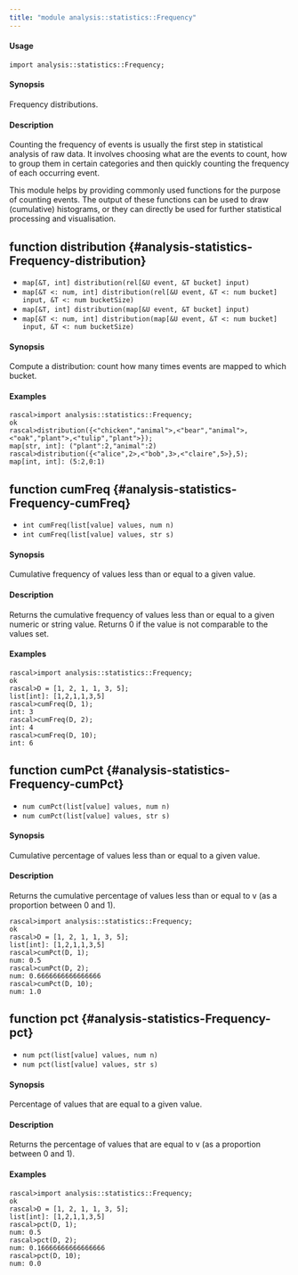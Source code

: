 ```yaml
---
title: "module analysis::statistics::Frequency"
---
```


#### Usage

`import analysis::statistics::Frequency;`


#### Synopsis

Frequency distributions.

#### Description

Counting the frequency of events is usually the first step in statistical analysis of raw data.
It involves choosing what are the events to count, how to group them in certain
categories and then quickly counting the frequency of each occurring event. 

This module helps by providing commonly used functions for the purpose of counting events.
The output of these functions can be used to draw (cumulative) histograms, or they can
directly be used for further statistical processing and visualisation. 


## function distribution {#analysis-statistics-Frequency-distribution}

* ``map[&T, int] distribution(rel[&U event, &T bucket] input)``
* ``map[&T <: num, int] distribution(rel[&U event, &T <: num bucket] input, &T <: num bucketSize)``
* ``map[&T, int] distribution(map[&U event, &T bucket] input)``
* ``map[&T <: num, int] distribution(map[&U event, &T <: num bucket] input, &T <: num bucketSize)``


#### Synopsis

Compute a distribution: count how many times events are mapped to which bucket.

#### Examples


```rascal-shell 
rascal>import analysis::statistics::Frequency;
ok
rascal>distribution({<"chicken","animal">,<"bear","animal">,<"oak","plant">,<"tulip","plant">});
map[str, int]: ("plant":2,"animal":2)
rascal>distribution({<"alice",2>,<"bob",3>,<"claire",5>},5);
map[int, int]: (5:2,0:1)
```

## function cumFreq {#analysis-statistics-Frequency-cumFreq}

* ``int cumFreq(list[value] values, num n)``
* ``int cumFreq(list[value] values, str s)``


#### Synopsis

Cumulative frequency of values less than or equal to a given value.

#### Description

Returns the cumulative frequency of values less than or equal to a given numeric or string value.
Returns 0 if the value is not comparable to the values set.

#### Examples


```rascal-shell 
rascal>import analysis::statistics::Frequency;
ok
rascal>D = [1, 2, 1, 1, 3, 5];
list[int]: [1,2,1,1,3,5]
rascal>cumFreq(D, 1);
int: 3
rascal>cumFreq(D, 2);
int: 4
rascal>cumFreq(D, 10);
int: 6
```

## function cumPct {#analysis-statistics-Frequency-cumPct}

* ``num cumPct(list[value] values, num n)``
* ``num cumPct(list[value] values, str s)``


#### Synopsis

Cumulative percentage of values less than or equal to a given value.

#### Description

Returns the cumulative percentage of values less than or equal to v (as a proportion between 0 and 1).


```rascal-shell 
rascal>import analysis::statistics::Frequency;
ok
rascal>D = [1, 2, 1, 1, 3, 5];
list[int]: [1,2,1,1,3,5]
rascal>cumPct(D, 1);
num: 0.5
rascal>cumPct(D, 2);
num: 0.6666666666666666
rascal>cumPct(D, 10);
num: 1.0
```

## function pct {#analysis-statistics-Frequency-pct}

* ``num pct(list[value] values, num n)``
* ``num pct(list[value] values, str s)``


#### Synopsis

Percentage of values that are equal to a given value.

#### Description

Returns the percentage of values that are equal to v (as a proportion between 0 and 1).
#### Examples


```rascal-shell 
rascal>import analysis::statistics::Frequency;
ok
rascal>D = [1, 2, 1, 1, 3, 5];
list[int]: [1,2,1,1,3,5]
rascal>pct(D, 1);
num: 0.5
rascal>pct(D, 2);
num: 0.16666666666666666
rascal>pct(D, 10);
num: 0.0
```

